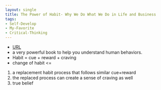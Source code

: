 ```yaml
---
layout: single
title: The Power of Habit- Why We Do What We Do in Life and Business
tags:
- Self-Develop
- My-Favorite
- Critical-Thinking
---
```



- [URL](https://www.amazon.com/Power-Habit-What-Life-Business/dp/081298160X/ref=tmm_pap_swatch_0?_encoding=UTF8&qid=1497748420&sr=1-1)
- a very powerful book to help you understand human behaviors.
- Habit = cue + reward + craving
- change of habit <=
1. a replacement habit process that follows similar cue+reward
2. the replaced process can create a sense of craving as well
3. true belief

